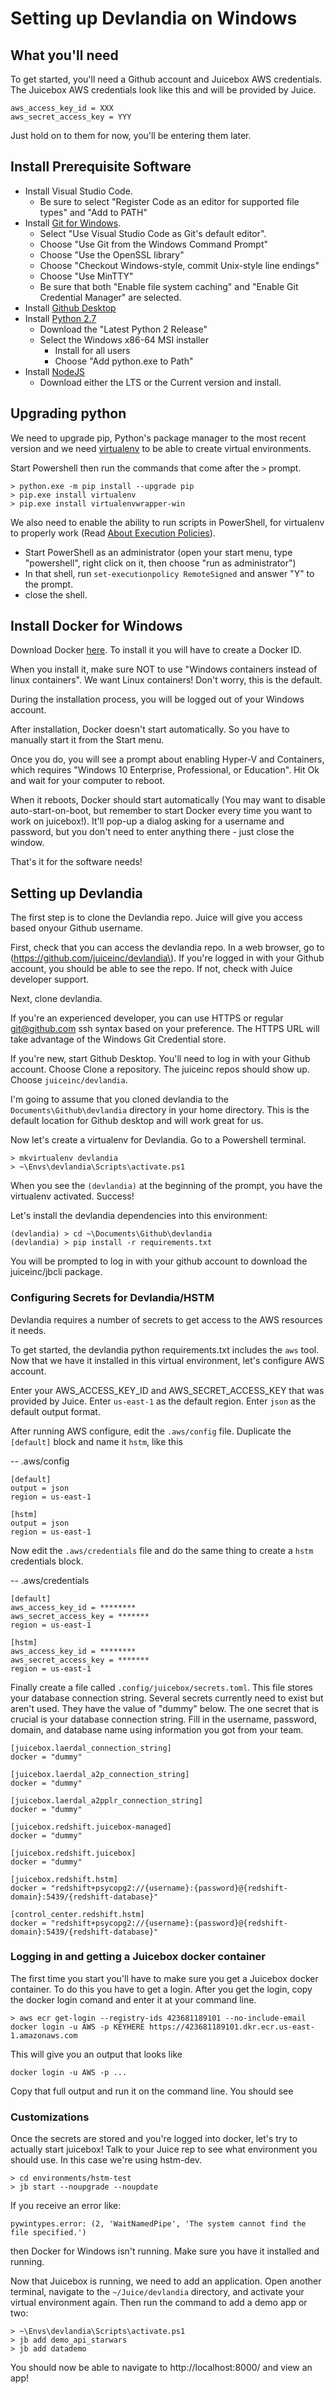 # Setting up Devlandia on Windows

## What you'll need

To get started, you'll need a Github account and Juicebox AWS credentials. The Juicebox AWS credentials look like this and will be provided by Juice.

```text
aws_access_key_id = XXX
aws_secret_access_key = YYY
```

Just hold on to them for now, you'll be entering them later.

## Install Prerequisite Software

* Install Visual Studio Code.
  * Be sure to select "Register Code as an editor for supported file types" and "Add to PATH"
* Install [Git for Windows](https://git-scm.com/download/win).
  * Select "Use Visual Studio Code as Git's default editor".
  * Choose "Use Git from the Windows Command Prompt"
  * Choose "Use the OpenSSL library"
  * Choose "Checkout Windows-style, commit Unix-style line endings"
  * Choose "Use MinTTY"
  * Be sure that both "Enable file system caching" and "Enable Git Credential Manager" are selected.
* Install [Github Desktop](https://desktop.github.com)
* Install [Python 2.7](https://www.python.org/downloads/windows/)
  * Download the "Latest Python 2 Release"
  * Select the Windows x86-64 MSI installer
    * Install for all users
    * Choose "Add python.exe to Path"
* Install [NodeJS](https://nodejs.org/en/)
  * Download either the LTS or the Current version and install.

## Upgrading python

We need to upgrade pip, Python's package manager to the most recent version and we need [virtualenv](https://pypi.org/project/virtualenv) to be able to create virtual environments.

Start Powershell then run the commands that come after the `>` prompt.

```text
> python.exe -m pip install --upgrade pip
> pip.exe install virtualenv
> pip.exe install virtualenvwrapper-win
```

We also need to enable the ability to run scripts in PowerShell, for virtualenv to properly work \(Read [About Execution Policies](https://docs.microsoft.com/en-us/powershell/module/microsoft.powershell.core/about/about_execution_policies?view=powershell-6)\).

* Start PowerShell as an administrator \(open your start menu, type "powershell", right click on it, then choose "run as administrator"\)
* In that shell, run `set-executionpolicy RemoteSigned` and answer "Y" to the prompt.
* close the shell.

## Install Docker for Windows

Download Docker [here](https://www.docker.com/docker-windows). To install it you will have to create a Docker ID.

When you install it, make sure NOT to use "Windows containers instead of linux containers". We want Linux containers! Don't worry, this is the default.

During the installation process, you will be logged out of your Windows account.

After installation, Docker doesn't start automatically. So you have to manually start it from the Start menu.

Once you do, you will see a prompt about enabling Hyper-V and Containers, which requires "Windows 10 Enterprise, Professional, or Education". Hit Ok and wait for your computer to reboot.

When it reboots, Docker should start automatically \(You may want to disable auto-start-on-boot, but remember to start Docker every time you want to work on juicebox!\). It'll pop-up a dialog asking for a username and password, but you don't need to enter anything there - just close the window.

That's it for the software needs!

## Setting up Devlandia

The first step is to clone the Devlandia repo. Juice will give you access based onyour Github username.

First, check that you can access the devlandia repo. In a web browser, go to \(https://github.com/juiceinc/devlandia\). If you're logged in with your Github account, you should be able to see the repo. If not, check with Juice developer support.

Next, clone devlandia.

If you're an experienced developer, you can use HTTPS or regular git@github.com ssh syntax based on your preference. The HTTPS URL will take advantage of the Windows Git Credential store.

If you're new, start Github Desktop. You'll need to log in with your Github account. Choose Clone a repository. The juiceinc repos should show up. Choose `juiceinc/devlandia`.

I'm going to assume that you cloned devlandia to the `Documents\Github\devlandia` directory in your home directory. This is the default location for Github desktop and will work great for us.

Now let's create a virtualenv for Devlandia. Go to a Powershell terminal.

```text
> mkvirtualenv devlandia
> ~\Envs\devlandia\Scripts\activate.ps1
```

When you see the `(devlandia)` at the beginning of the prompt, you have the virtualenv activated. Success!

Let's install the devlandia dependencies into this environment:

```text
(devlandia) > cd ~\Documents\Github\devlandia
(devlandia) > pip install -r requirements.txt
```

You will be prompted to log in with your github account to download the juiceinc/jbcli package.

### Configuring Secrets for Devlandia/HSTM

Devlandia requires a number of secrets to get access to the AWS resources it needs.

To get started, the devlandia python requirements.txt includes the `aws` tool. Now that we have it installed in this virtual environment, let's configure AWS account.

Enter your AWS\_ACCESS\_KEY\_ID and AWS\_SECRET\_ACCESS\_KEY that was provided by Juice. Enter `us-east-1` as the default region. Enter `json` as the default output format.

After running AWS configure, edit the `.aws/config` file. Duplicate the `[default]` block and name it `hstm`, like this

-- .aws/config

```text
[default]
output = json
region = us-east-1

[hstm]
output = json
region = us-east-1
```

Now edit the `.aws/credentials` file and do the same thing to create a `hstm` credentials block.

-- .aws/credentials

```text
[default]
aws_access_key_id = ********
aws_secret_access_key = *******
region = us-east-1

[hstm]
aws_access_key_id = ********
aws_secret_access_key = *******
region = us-east-1
```

Finally create a file called `.config/juicebox/secrets.toml`. This file stores your database connection string. Several secrets currently need to exist but aren't used. They have the value of "dummy" below. The one secret that is crucial is your database connection string. Fill in the username, password, domain, and database name using information you got from your team.

```text
[juicebox.laerdal_connection_string]
docker = "dummy"

[juicebox.laerdal_a2p_connection_string]
docker = "dummy"

[juicebox.laerdal_a2pplr_connection_string]
docker = "dummy"

[juicebox.redshift.juicebox-managed]
docker = "dummy"

[juicebox.redshift.juicebox]
docker = "dummy"

[juicebox.redshift.hstm]
docker = "redshift+psycopg2://{username}:{password}@{redshift-domain}:5439/{redshift-database}"

[control_center.redshift.hstm]
docker = "redshift+psycopg2://{username}:{password}@{redshift-domain}:5439/{redshift-database}"
```

### Logging in and getting a Juicebox docker container

The first time you start you'll have to make sure you get a Juicebox docker container. To do this you have to get a login. After you get the login, copy the docker login comand and enter it at your command line.

```text
> aws ecr get-login --registry-ids 423681189101 --no-include-email
docker login -u AWS -p KEYHERE https://423681189101.dkr.ecr.us-east-1.amazonaws.com
```

This will give you an output that looks like

```text
docker login -u AWS -p ...
```

Copy that full output and run it on the command line. You should see

### Customizations

Once the secrets are stored and you're logged into docker, let's try to actually start juicebox! Talk to your Juice rep to see what environment you should use. In this case we're using hstm-dev.

```text
> cd environments/hstm-test
> jb start --noupgrade --noupdate
```

If you receive an error like:

```text
pywintypes.error: (2, 'WaitNamedPipe', 'The system cannot find the file specified.')
```

then Docker for Windows isn't running. Make sure you have it installed and running.

Now that Juicebox is running, we need to add an application. Open another terminal, navigate to the `~/Juice/devlandia` directory, and activate your virtual environment again. Then run the command to add a demo app or two:

```text
> ~\Envs\devlandia\Scripts\activate.ps1
> jb add demo_api_starwars
> jb add datademo
```

You should now be able to navigate to http://localhost:8000/ and view an app!

